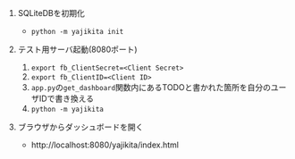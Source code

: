 1. SQLiteDBを初期化

   * `python -m yajikita init`

2. テスト用サーバ起動(8080ポート)

   1. `export fb_ClientSecret=<Client Secret>`
   2. `export fb_ClientID=<Client ID>`
   3. `app.py`の`get_dashboard`関数内にあるTODOと書かれた箇所を自分のユーザIDで書き換える
   4. `python -m yajikita`

3. ブラウザからダッシュボードを開く

   * http://localhost:8080/yajikita/index.html
